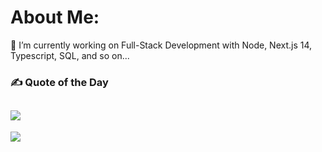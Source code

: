 # About Me:

🔭 I’m currently working on Full-Stack Development with Node, Next.js 14, Typescript, SQL, and so on...<br/>


### ✍️ Quote of the Day

## ![](https://quotes-github-readme.vercel.app/api?type=horizontal&theme=tokyonight)

[![](https://visitcount.itsvg.in/api?id=BraveHeart-tex&icon=3&color=1)](https://visitcount.itsvg.in)
